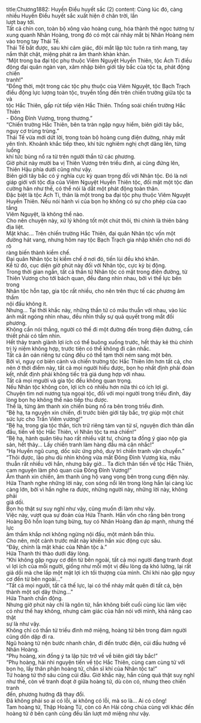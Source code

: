 title:Chương1882: Huyền Điểu huyết sắc (2)
content:
Cùng lúc đó, càng nhiều Huyền Điểu huyết sắc xuất hiện ở chân trời, lần<br>lượt bay tới.<br>Tất cả chín con, toàn bộ xông vào hoàng cung, hóa thành thẻ ngọc tương tự<br>xung quanh Nhân Hoàng, trong đó có một cái nháy mắt bị Nhân Hoàng ném<br>vào trong tay Thái Tế.<br>Thái Tế bắt được, sau khi cảm giác, đôi mắt lập tức tuôn ra tinh mang, tay<br>nắm thật chặt, miệng phát ra âm thanh khàn khàn.<br>“Một trong ba đại tộc phụ thuộc Viêm Nguyệt Huyền Thiên, tộc Ách Ti điều<br>động đại quân ngàn vạn, xâm nhập biên giới tây bắc của tộc ta, phát động chiến<br>tranh!”<br>“Đồng thời, một trong các tộc phụ thuộc của Viêm Nguyệt, tộc Bạch Trạch<br>điều động lực lượng toàn tộc, truyền tống đến trên chiến trường giữa tộc ta và<br>tộc Hắc Thiên, gấp rút tiếp viện Hắc Thiên. Thống soái chiến trường Hắc Thiên<br>- Đông Đỉnh Vương, trọng thương.”<br>“Chiến trường Hắc Thiên, bên ta tràn ngập nguy hiểm, biên giới tây bắc,<br>nguy cơ trùng trùng.”<br>Thái Tế vừa mới dứt lời, trong toàn bộ hoàng cung điện đường, nháy mắt<br>yên tĩnh. Khoảnh khắc tiếp theo, khí tức nghiêm nghị chợt dâng lên, từng luồng<br>khí tức bùng nổ ra từ trên người thần tử các phương.<br>Giờ phút này mười ba vị Thiên Vương trên triều đình, ai cũng đứng lên,<br>Thiên Hậu phía dưới cũng như vậy.<br>Biên giới tây bắc có ý nghĩa cực kỳ quan trọng đối với Nhân tộc. Đó là nơi<br>giáp giới với tộc địa của Viêm Nguyệt Huyền Thiên tộc, đối mặt một tộc đàn<br>cường hãn như thế, có thể nói là dắt một phát động toàn thân.<br>Đặc biệt là tộc Ách Ti, thân là một trong ba đại tộc phụ thuộc Viêm Nguyệt<br>Huyền Thiên. Nếu nói hành vi của bọn họ không có sự cho phép của cao tầng<br>Viêm Nguyệt, là không thể nào.<br>Cho nên chuyện này, xử lý không tốt một chút thôi, thì chính là thiên băng<br>địa liệt.<br>Mặt khác... Trên chiến trường Hắc Thiên, đại quân Nhân tộc vốn một<br>đường hát vang, nhưng hôm nay tộc Bạch Trạch gia nhập khiến cho nơi đó rõ<br>ràng biến thành kiềm chế.<br>Đại quân Nhân tộc bị kiềm chế ở nơi đó, tiến lùi đều khó khăn.<br>Kể từ đó, cục diện giờ phút này đối với Nhân tộc, cực kỳ bị động.<br>Trong thời gian ngắn, tất cả thần tử Nhân tộc có mặt trong điện đường, từ<br>Thiên Vương cho tới bách quan, đều đang nhìn nhau, bởi vì thế lực bên trong<br>Nhân tộc hỗn tạp, gia tộc rất nhiều, cho nên trên thực tế các phương âm thầm<br>nội đấu không ít.<br>Nhưng... Tại thời khắc này, những thần tử có mâu thuẫn với nhau, vào lúc<br>ánh mắt ngóng nhìn nhau, đều nhìn thấy sự quả quyết trong mắt đối phương.<br>Không cần nói thẳng, người có thể đi một đường đến trong điện đường, cần<br>thiết phải có tầm nhìn.<br>Hết thảy tranh giành lợi ích có thể buông xuống trước, hết thảy kẻ thù chính<br>trị lý niệm không hợp, trước tiên có thể không đi cân nhắc.<br>Tất cả ân oán riêng tư cũng đều có thể tạm thời ném sang một bên.<br>Bởi vì, nguy cơ biên cảnh và chiến trường tộc Hắc Thiên lớn hơn tất cả, cho<br>nên ở thời điểm này, tất cả mọi người hiểu được, bọn họ nhất định phải đoàn<br>kết, nhất định phải không tiếc trả giá dung hợp với nhau.<br>Tất cả mọi mgười và gia tộc đều không quan trọng.<br>Nếu Nhân tộc không còn, lợi ích có nhiều hơn nữa thì có ích lợi gì.<br>Chuyện tìm nơi nương tựa ngoại tộc, đối với mọi người trong triều đình, đáy<br>lòng bọn họ không thể nào tiếp thu được.<br>Thế là, từng âm thanh xin chiến bùng nổ ra bên trong triều đình.<br>“Bệ hạ, ta nguyện xin chiến, đi trước biên giới tây bắc, trợ giúp một chút<br>sức lực cho Trấn Viêm vương!”<br>“Bệ hạ, trong gia tộc thần, tích trữ riêng tám vạn tử sĩ, nguyện đích thân dẫn<br>đầu, tiến về tộc Hắc Thiên, vì Nhân tộc ta mà chiến!”<br>“Bệ hạ, hành quân tiêu hao rất nhiều vật tư, chúng ta đồng ý giao nộp gia<br>sản, hết thảy... Lấy chiến tranh làm hàng đầu mà cân nhắc!”<br>“Hạ Huyền ngũ cung, dốc sức ứng phó, duy trì chiến tranh vận chuyển.”<br>“Thôi được, lão phu dù nhìn không vừa mắt Đông Đỉnh Vương kia, mâu<br>thuẫn rất nhiều với hắn, nhưng bây giờ... Ta đích thân tiến về tộc Hắc Thiên,<br>cam nguyện làm phó quan của Đông Đỉnh Vương!”<br>Âm thanh xin chiến, âm thanh ủng hộ vang vọng bên trong cung điện này.<br>Hứa Thanh nghe những lời này, con sóng nổi lên trong lòng hắn lại càng lúc<br>càng lớn, bởi vì hắn nghe ra được, những người này, những lời này, không phải<br>giả dối.<br>Bọn họ thật sự suy nghĩ như vậy, cũng muốn đi làm như vậy.<br>Việc này, vượt qua sự đoán của Hứa Thanh. Hắn vốn cho rằng bên trong<br>Hoàng Đô hỗn loạn tưng bừng, tuy có Nhân Hoàng đàn áp mạnh, nhưng thế lực<br>âm thầm khắp nơi không ngừng nội đấu, một mảnh bẩn thỉu.<br>Cho nên, một cảnh trước mắt này khiến hắn xúc động cực sâu.<br>“Đây, chính là mặt khác của Nhân tộc à.”<br>Hứa Thanh thì thào dưới đáy lòng.<br>“Khi không gặp nguy cơ đến từ bên ngoài, tất cả mọi người đang tranh đoạt<br>vì lợi ích của mỗi người, giống như mỗi một vị đều lòng dạ khó lường, lại rất<br>giả dối mà che lấp một mặt lợi ích tối thượng của mình. Chỉ khi nào gặp nguy<br>cơ đến từ bên ngoài...”<br>“Tất cả mọi người, tất cả thế lực, lại có thể nháy mắt quên đi tất cả, bện<br>thành một sợi dây thừng...”<br>Hứa Thanh chấn động.<br>Nhưng giờ phút này chỉ là ngôn từ, hắn không biết cuối cùng lúc làm việc<br>có như thế hay không, nhưng cảm giác của hắn nói với mình, khả năng cao thật<br>sự là như vậy.<br>Không chỉ có thần tử triều đình mở miệng, hoàng tử bên trong đám người<br>cũng dồn dập đi ra.<br>Ngũ hoàng tử nện bước nhanh chân, đi đến trước điện, cúi đầu hướng về<br>Nhân Hoàng.<br>“Phụ hoàng, xin đồng ý ta lập tức trở về về biên giới tây bắc!”<br>“Phụ hoàng, hài nhi nguyện tiến về tộc Hắc Thiên, cùng cam cùng tử với<br>bọn họ, lấy thân phận hoàng tử, chấn sĩ khí của Nhân tộc ta!”<br>Tứ hoàng tử thở sâu cũng cúi đầu. Giờ khắc này, hắn cũng quả thật suy nghĩ<br>như thế, còn về tranh đoạt ở giữa hoàng tử, dù còn có, nhưng theo chiến tranh<br>đến, phương hướng đã thay đổi.<br>Đã không phải so ai có lỗi, ai không có lỗi, mà so là... Ai có công!<br>Tam hoàng tử, Thập Hoàng Tử, còn có An Hải công chúa cùng với khác đến<br>hoàng tử ở bên cạnh cũng đều lần lượt mở miệng như vậy.